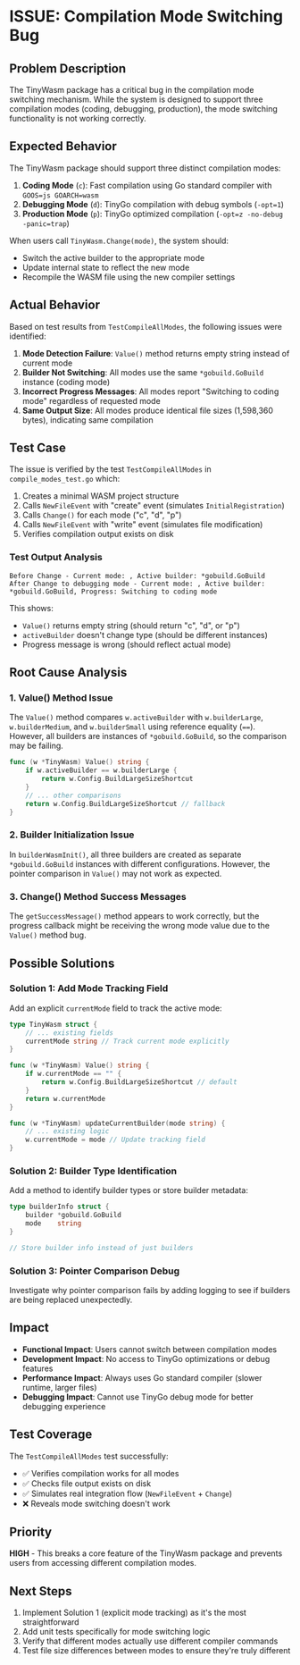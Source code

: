 # ISSUE: Compilation Mode Switching Bug

## Problem Description

The TinyWasm package has a critical bug in the compilation mode switching mechanism. While the system is designed to support three compilation modes (coding, debugging, production), the mode switching functionality is not working correctly.

## Expected Behavior

The TinyWasm package should support three distinct compilation modes:

1. **Coding Mode** (`c`): Fast compilation using Go standard compiler with `GOOS=js GOARCH=wasm`
2. **Debugging Mode** (`d`): TinyGo compilation with debug symbols (`-opt=1`)
3. **Production Mode** (`p`): TinyGo optimized compilation (`-opt=z -no-debug -panic=trap`)

When users call `TinyWasm.Change(mode)`, the system should:
- Switch the active builder to the appropriate mode
- Update internal state to reflect the new mode
- Recompile the WASM file using the new compiler settings

## Actual Behavior

Based on test results from `TestCompileAllModes`, the following issues were identified:

1. **Mode Detection Failure**: `Value()` method returns empty string instead of current mode
2. **Builder Not Switching**: All modes use the same `*gobuild.GoBuild` instance (coding mode)
3. **Incorrect Progress Messages**: All modes report "Switching to coding mode" regardless of requested mode
4. **Same Output Size**: All modes produce identical file sizes (1,598,360 bytes), indicating same compilation

## Test Case

The issue is verified by the test `TestCompileAllModes` in `compile_modes_test.go` which:

1. Creates a minimal WASM project structure
2. Calls `NewFileEvent` with "create" event (simulates `InitialRegistration`)
3. Calls `Change()` for each mode ("c", "d", "p")
4. Calls `NewFileEvent` with "write" event (simulates file modification)
5. Verifies compilation output exists on disk

### Test Output Analysis

```
Before Change - Current mode: , Active builder: *gobuild.GoBuild
After Change to debugging mode - Current mode: , Active builder: *gobuild.GoBuild, Progress: Switching to coding mode
```

This shows:
- `Value()` returns empty string (should return "c", "d", or "p")
- `activeBuilder` doesn't change type (should be different instances)
- Progress message is wrong (should reflect actual mode)

## Root Cause Analysis

### 1. Value() Method Issue

The `Value()` method compares `w.activeBuilder` with `w.builderLarge`, `w.builderMedium`, and `w.builderSmall` using reference equality (`==`). However, all builders are instances of `*gobuild.GoBuild`, so the comparison may be failing.

```go
func (w *TinyWasm) Value() string {
    if w.activeBuilder == w.builderLarge {
        return w.Config.BuildLargeSizeShortcut
    }
    // ... other comparisons
    return w.Config.BuildLargeSizeShortcut // fallback
}
```

### 2. Builder Initialization Issue

In `builderWasmInit()`, all three builders are created as separate `*gobuild.GoBuild` instances with different configurations. However, the pointer comparison in `Value()` may not work as expected.

### 3. Change() Method Success Messages

The `getSuccessMessage()` method appears to work correctly, but the progress callback might be receiving the wrong mode value due to the `Value()` method bug.

## Possible Solutions

### Solution 1: Add Mode Tracking Field

Add an explicit `currentMode` field to track the active mode:

```go
type TinyWasm struct {
    // ... existing fields
    currentMode string // Track current mode explicitly
}

func (w *TinyWasm) Value() string {
    if w.currentMode == "" {
        return w.Config.BuildLargeSizeShortcut // default
    }
    return w.currentMode
}

func (w *TinyWasm) updateCurrentBuilder(mode string) {
    // ... existing logic
    w.currentMode = mode // Update tracking field
}
```

### Solution 2: Builder Type Identification

Add a method to identify builder types or store builder metadata:

```go
type builderInfo struct {
    builder *gobuild.GoBuild
    mode    string
}

// Store builder info instead of just builders
```

### Solution 3: Pointer Comparison Debug

Investigate why pointer comparison fails by adding logging to see if builders are being replaced unexpectedly.

## Impact

- **Functional Impact**: Users cannot switch between compilation modes
- **Development Impact**: No access to TinyGo optimizations or debug features
- **Performance Impact**: Always uses Go standard compiler (slower runtime, larger files)
- **Debugging Impact**: Cannot use TinyGo debug mode for better debugging experience

## Test Coverage

The `TestCompileAllModes` test successfully:
- ✅ Verifies compilation works for all modes
- ✅ Checks file output exists on disk  
- ✅ Simulates real integration flow (`NewFileEvent` + `Change`)
- ❌ Reveals mode switching doesn't work

## Priority

**HIGH** - This breaks a core feature of the TinyWasm package and prevents users from accessing different compilation modes.

## Next Steps

1. Implement Solution 1 (explicit mode tracking) as it's the most straightforward
2. Add unit tests specifically for mode switching logic
3. Verify that different modes actually use different compiler commands
4. Test file size differences between modes to ensure they're truly different
